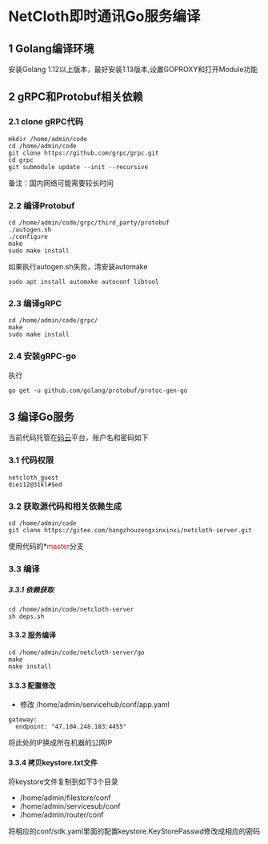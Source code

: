 # NetCloth即时通讯Go服务编译

## 1 Golang编译环境

安装Golang 1.12以上版本，最好安装1.13版本,设置GOPROXY和打开Module功能

## 2 gRPC和Protobuf相关依赖

### 2.1 clone gRPC代码

```
mkdir /home/admin/code
cd /home/admin/code
git clone https://github.com/grpc/grpc.git
cd grpc
git submodule update --init --recursive

```
备注：国内网络可能需要较长时间

### 2.2 编译Protobuf
```
cd /home/admin/code/grpc/third_party/protobuf
./autogen.sh
./configure
make
sudo make install
```
如果执行autogen.sh失败，清安装automake
```
sudo apt install automake autoconf libtool
```
### 2.3 编译gRPC
```
cd /home/admin/code/grpc/
make
sudo make install
```

### 2.4 安装gRPC-go
执行
```
go get -u github.com/golang/protobuf/protoc-gen-go
```

## 3 编译Go服务
当前代码托管在[码云](https://gitee.com)平台，账户名和密码如下

### 3.1 代码权限

```
netcloth_guest
diei12@31kl#$ed
```

### 3.2 获取源代码和相关依赖生成

```
cd /home/admin/code
git clone https://gitee.com/hangzhouzengxinxinxi/netcloth-server.git
```

使用代码的*<font color=red>master</font>分支

### 3.3 编译

##### 3.3.1 依赖获取
```
cd /home/admin/code/netcloth-server
sh deps.sh
```

#### 3.3.2 服务编译

```
cd /home/admin/code/netcloth-server/go
make
make install
```

#### 3.3.3 配置修改

* 修改 /home/admin/servicehub/conf/app.yaml

```
gateway:
  endpoint: "47.104.248.183:4455"
```
将此处的IP换成所在机器的公网IP


#### 3.3.4 拷贝keystore.txt文件
将keystore文件复制到如下3个目录

* /home/admin/filestore/conf
* /home/admin/servicesub/conf
* /home/admin/router/conf


将相应的conf/sdk.yaml里面的配置keystore.KeyStorePasswd修改成相应的密码


